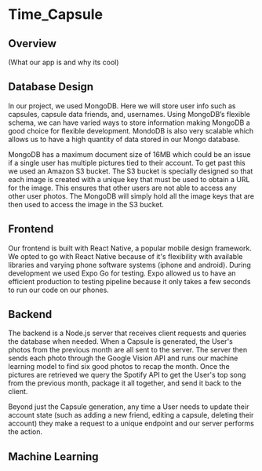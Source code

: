 # Time_Capsule
## Overview
(What our app is and why its cool)

## Database Design
In our project, we used MongoDB. Here we will store user info such as capsules, capsule data friends, and, usernames. Using MongoDB’s flexible schema, we can have varied ways to store information making MongoDB a good choice for flexible development. MondoDB is also very scalable which allows us to have a high quantity of data stored in our Mongo database.

MongoDB has a maximum document size of 16MB which could be an issue if a single user has multiple pictures tied to their account. To get past this we used an Amazon S3 bucket. The S3 bucket is specially designed so that each image is created with a unique key that must be used to obtain a URL for the image. This ensures that other users are not able to access any other user photos. The MongoDB will simply hold all the image keys that are then used to access the image in the S3 bucket.

## Frontend
Our frontend is built with React Native, a popular mobile design framework. We opted to go with React Native because of it's flexibility with available libraries and varying phone software systems (iphone and android). During development we used Expo Go for testing. Expo allowed us to have an efficient production to testing pipeline because it only takes a few seconds to run our code on our phones.

## Backend
The backend is a Node.js server that receives client requests and queries the database when needed. When a Capsule is generated, the User's photos from the previous month are all sent to the server. The server then sends each photo through the Google Vision API and runs our machine learning model to find six good photos to recap the month. Once the pictures are retrieved we query the Spotify API to get the User's top song from the previous month, package it all together, and send it back to the client.

Beyond just the Capsule generation, any time a User needs to update their account state (such as adding a new friend, editing a capsule, deleting their account) they make a request to a unique endpoint and our server performs the action.

## Machine Learning
